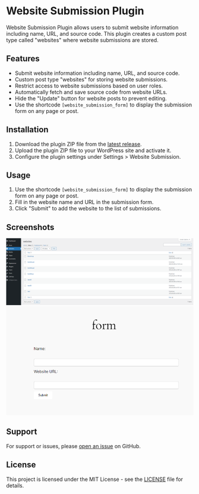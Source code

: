 # Website Submission Plugin

Website Submission Plugin allows users to submit website information including name, URL, and source code. This plugin creates a custom post type called "websites" where website submissions are stored.

## Features

- Submit website information including name, URL, and source code.
- Custom post type "websites" for storing website submissions.
- Restrict access to website submissions based on user roles.
- Automatically fetch and save source code from website URLs.
- Hide the "Update" button for website posts to prevent editing.
- Use the shortcode `[website_submission_form]` to display the submission form on any page or post.

## Installation

1. Download the plugin ZIP file from the [latest release](https://github.com/username/website-submission-plugin/releases).
2. Upload the plugin ZIP file to your WordPress site and activate it.
3. Configure the plugin settings under Settings > Website Submission.

## Usage

1. Use the shortcode `[website_submission_form]` to display the submission form on any page or post.
2. Fill in the website name and URL in the submission form.
3. Click "Submit" to add the website to the list of submissions.

## Screenshots

![Screenshot 1](https://github.com/Fazal-khan11/website-submission-plugin/blob/main/screenshot1.PNG)
![Screenshot 2](https://github.com/Fazal-khan11/website-submission-plugin/blob/main/screenshot2.PNG)

## Support

For support or issues, please [open an issue](https://github.com/username/website-submission-plugin/issues) on GitHub.

## License

This project is licensed under the MIT License - see the [LICENSE](/LICENSE) file for details.
